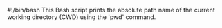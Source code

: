 #!/bin/bash
This Bash script prints the absolute path name of the current working directory (CWD) using the 'pwd' command.
